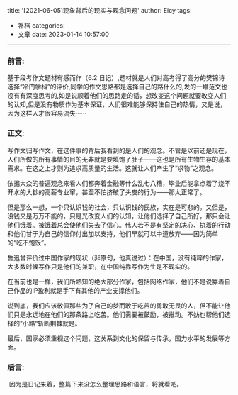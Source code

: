 title: '[2021-06-05]现象背后的现实与观念问题'
author: Eicy
tags:
  - 补档
categories:
  - 文章
date: 2023-01-14 10:57:00
---
### 前言:
基于段考作文题材有感而作（6.2 日记）,题材就是人们对高考得了高分的樊锦诗选择“冷门学科”的评价,同学的作文思路都是选择自己的路什么的,发的一堆范文也没有有深度思考的,如是说顺着他们的思路走的话，想改变这个问题就要改变人们的认知,但是没有物质作为基本保证，人们很难能够保持住自己的热情，又是说，因为这样人才很容易流失······

### 正文:
写作文归写作文，在这件事的背后我看到的是人们的观念。不管是以前还是现在，人们所做的所有事情的目的无非就是要填饱了肚子——这也是所有生物生存的基本需求。在这之上才则为追求高质量的生活。这就让人们产生了“求物”之观念。

​ 依据大众的普遍观念来看人们都奔着金融等什么乱七八糟，毕业后能拿点着了烧不开水的大钞的高薪专业窜，甚至不怕挤破了头皮的行为——那太正常了。

​ 但是那么一想，一个只认识钱的社会，只认识钱的民族，实在是可悲的。又但是，没钱又是万万不能的，只是光改变人们的认知，让他们选择了自己所好，那只会让他们饿着。被饿着总会使他们失去了信心。伟人若不是有坚定的决心、执着的行动和他们甘于为自己的信仰付出加以支持，他们早就可以中道放弃——因为简单的“吃不饱饭”。

​ 鲁迅曾评价过中国作家的现状（非原句，他真说过）：在中国，没有纯粹的作家，大多数时候写作只是他们的兼职，在中国纯靠写作为生是不现实的。

​ 在当前也是一样，我们所熟知的绝大部分作家，包括网络作家，他们不是说靠着自己作品的IP盈利就是手下有其他的产业支撑他们。

​ 说到底，我们应该敬佩那些为了自己的梦而敢于吃苦的勇敢无畏的人，但不能让他们只是永远地在他们的那条路上吃苦。他们需要被鼓励，被推动。不妨也帮他们选择的”小路“斩断荆棘就是。

​ 最后，国家必须重视这个问题，这关系到文化的保留与传承，国力水平的发展等方面。

### 后言:
​ 因为是日记来着，整篇下来没怎么整理思路和语言，将就看吧。